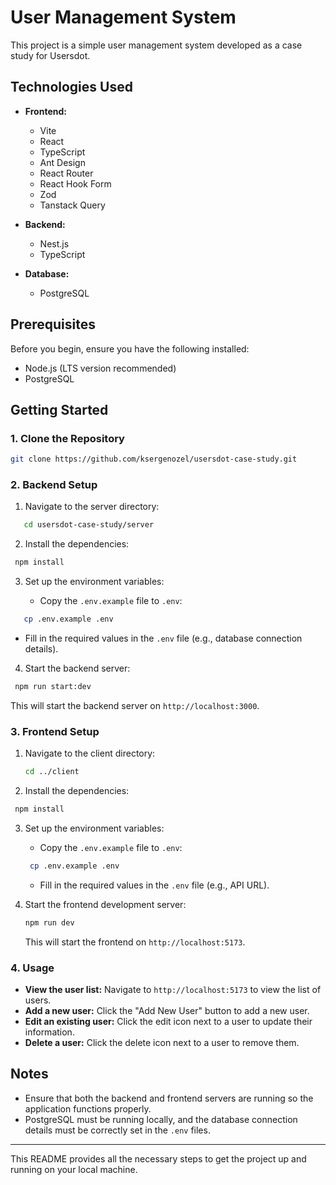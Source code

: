 # User Management System

This project is a simple user management system developed as a case study for Usersdot.

## Technologies Used

- **Frontend:**
    - Vite
    - React
    - TypeScript
    - Ant Design
    - React Router
    - React Hook Form
    - Zod
    - Tanstack Query

- **Backend:**
    - Nest.js
    - TypeScript

- **Database:**
    - PostgreSQL

## Prerequisites

Before you begin, ensure you have the following installed:

- Node.js (LTS version recommended)
- PostgreSQL

## Getting Started

### 1. Clone the Repository

```bash
git clone https://github.com/ksergenozel/usersdot-case-study.git
```

### 2. Backend Setup

1. Navigate to the server directory:

```bash
   cd usersdot-case-study/server
   ```

2. Install the dependencies:

  ```bash
   npm install
  ```

3. Set up the environment variables:

    - Copy the `.env.example` file to `.env`:

  ```bash
     cp .env.example .env
  ```

- Fill in the required values in the `.env` file (e.g., database connection details).

4. Start the backend server:

  ```bash
   npm run start:dev
  ```

This will start the backend server on `http://localhost:3000`.

### 3. Frontend Setup

1. Navigate to the client directory:

   ```bash
   cd ../client
   ```

2. Install the dependencies:

  ```bash
   npm install
  ```

3. Set up the environment variables:

    - Copy the `.env.example` file to `.env`:

    ```bash
     cp .env.example .env
    ```

    - Fill in the required values in the `.env` file (e.g., API URL).

4. Start the frontend development server:

   ```bash
   npm run dev
   ```

   This will start the frontend on `http://localhost:5173`.

### 4. Usage

- **View the user list:** Navigate to `http://localhost:5173` to view the list of users.
- **Add a new user:** Click the "Add New User" button to add a new user.
- **Edit an existing user:** Click the edit icon next to a user to update their information.
- **Delete a user:** Click the delete icon next to a user to remove them.

## Notes

- Ensure that both the backend and frontend servers are running so the application functions properly.
- PostgreSQL must be running locally, and the database connection details must be correctly set in the `.env` files.

---

This README provides all the necessary steps to get the project up and running on your local machine.
